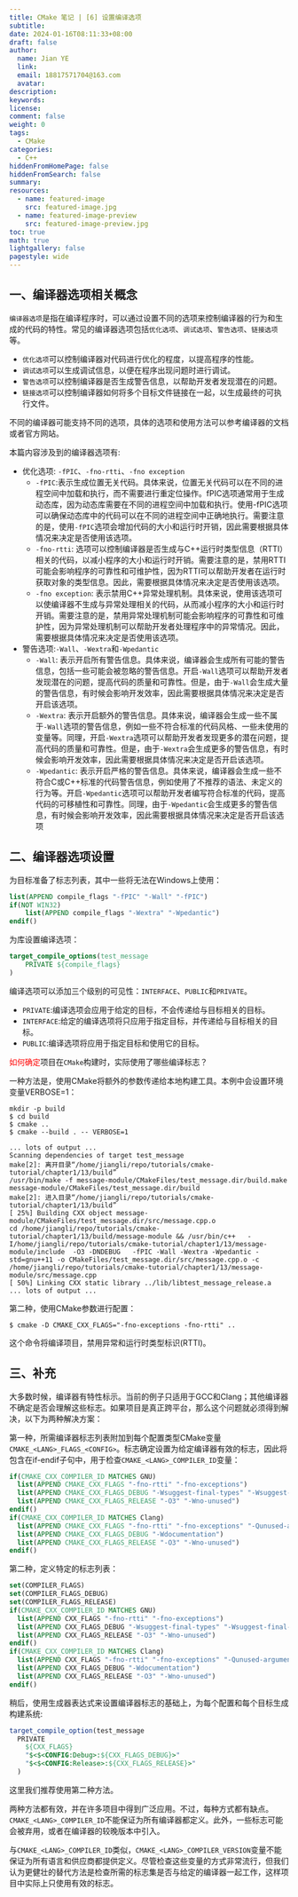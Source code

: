 ```yaml
---
title: CMake 笔记 | [6] 设置编译选项
subtitle:
date: 2024-01-16T08:11:33+08:00
draft: false
author:
  name: Jian YE
  link:
  email: 18817571704@163.com
  avatar:
description:
keywords:
license:
comment: false
weight: 0
tags:
  - CMake
categories:
  - C++
hiddenFromHomePage: false
hiddenFromSearch: false
summary:
resources:
  - name: featured-image
    src: featured-image.jpg
  - name: featured-image-preview
    src: featured-image-preview.jpg
toc: true
math: true
lightgallery: false
pagestyle: wide
---
```


## 一、编译器选项相关概念

`编译器选项`是指在编译程序时，可以通过设置不同的选项来控制编译器的行为和生成的代码的特性。常见的编译器选项包括`优化选项`、`调试选项`、`警告选项`、`链接选项`等。
  - `优化选项`可以控制编译器对代码进行优化的程度，以提高程序的性能。
  - `调试选项`可以生成调试信息，以便在程序出现问题时进行调试。
  - `警告选项`可以控制编译器是否生成警告信息，以帮助开发者发现潜在的问题。
  - `链接选项`可以控制编译器如何将多个目标文件链接在一起，以生成最终的可执行文件。

不同的编译器可能支持不同的选项，具体的选项和使用方法可以参考编译器的文档或者官方网站。

本篇内容涉及到的编译器选项有:
  - 优化选项: `-fPIC`、`-fno-rtti`、`-fno exception`
    - `-fPIC`:表示生成位置无关代码。具体来说，位置无关代码可以在不同的进程空间中加载和执行，而不需要进行重定位操作。fPIC选项通常用于生成动态库，因为动态库需要在不同的进程空间中加载和执行。使用-fPIC选项可以确保动态库中的代码可以在不同的进程空间中正确地执行。需要注意的是，使用`-fPIC`选项会增加代码的大小和运行时开销，因此需要根据具体情况来决定是否使用该选项。
    - `-fno-rtti`: 选项可以控制编译器是否生成与C++运行时类型信息（RTTI）相关的代码，以减小程序的大小和运行时开销。需要注意的是，禁用RTTI可能会影响程序的可靠性和可维护性，因为RTTI可以帮助开发者在运行时获取对象的类型信息。因此，需要根据具体情况来决定是否使用该选项。
    - `-fno exception`: 表示禁用C++异常处理机制。具体来说，使用该选项可以使编译器不生成与异常处理相关的代码，从而减小程序的大小和运行时开销。需要注意的是，禁用异常处理机制可能会影响程序的可靠性和可维护性，因为异常处理机制可以帮助开发者处理程序中的异常情况。因此，需要根据具体情况来决定是否使用该选项。
  - 警告选项:`-Wall`、`-Wextra`和`-Wpedantic`
    - `-Wall`: 表示开启所有警告信息。具体来说，编译器会生成所有可能的警告信息，包括一些可能会被忽略的警告信息。开启`-Wall`选项可以帮助开发者发现潜在的问题，提高代码的质量和可靠性。但是，由于`-Wall`会生成大量的警告信息，有时候会影响开发效率，因此需要根据具体情况来决定是否开启该选项。
    - `-Wextra`: 表示开启额外的警告信息。具体来说，编译器会生成一些不属于`-Wall`选项的警告信息，例如一些不符合标准的代码风格、一些未使用的变量等。同理，开启`-Wextra`选项可以帮助开发者发现更多的潜在问题，提高代码的质量和可靠性。但是，由于`-Wextra`会生成更多的警告信息，有时候会影响开发效率，因此需要根据具体情况来决定是否开启该选项。
    - `-Wpedantic`: 表示开启严格的警告信息。具体来说，编译器会生成一些不符合C或C++标准的代码警告信息，例如使用了不推荐的语法、未定义的行为等。开启`-Wpedantic`选项可以帮助开发者编写符合标准的代码，提高代码的可移植性和可靠性。同理，由于`-Wpedantic`会生成更多的警告信息，有时候会影响开发效率，因此需要根据具体情况来决定是否开启该选项

## 二、编译器选项设置

为目标准备了标志列表，其中一些将无法在Windows上使用：

```CMake
list(APPEND compile_flags "-fPIC" "-Wall" "-fPIC")
if(NOT WIN32)
    list(APPEND compile_flags "-Wextra" "-Wpedantic")
endif()
```

为库设置编译选项：

```CMake
target_compile_options(test_message
    PRIVATE ${compile_flags}
)
```

编译选项可以添加三个级别的可见性：`INTERFACE`、`PUBLIC`和`PRIVATE`。
  - `PRIVATE`:编译选项会应用于给定的目标，不会传递给与目标相关的目标。
  - `INTERFACE`:给定的编译选项将只应用于指定目标，并传递给与目标相关的目标。
  - `PUBLIC`:编译选项将应用于指定目标和使用它的目标。

<font color=red>如何确定</font>项目在`CMake`构建时，实际使用了哪些编译标志？

一种方法是，使用CMake将额外的参数传递给本地构建工具。本例中会设置环境变量VERBOSE=1：

```shell
mkdir -p build
$ cd build
$ cmake ..
$ cmake --build . -- VERBOSE=1
```

```shell
... lots of output ...
Scanning dependencies of target test_message
make[2]: 离开目录“/home/jiangli/repo/tutorials/cmake-tutorial/chapter1/13/build”
/usr/bin/make -f message-module/CMakeFiles/test_message.dir/build.make message-module/CMakeFiles/test_message.dir/build
make[2]: 进入目录“/home/jiangli/repo/tutorials/cmake-tutorial/chapter1/13/build”
[ 25%] Building CXX object message-module/CMakeFiles/test_message.dir/src/message.cpp.o
cd /home/jiangli/repo/tutorials/cmake-tutorial/chapter1/13/build/message-module && /usr/bin/c++   -I/home/jiangli/repo/tutorials/cmake-tutorial/chapter1/13/message-module/include  -O3 -DNDEBUG   -fPIC -Wall -Wextra -Wpedantic -std=gnu++11 -o CMakeFiles/test_message.dir/src/message.cpp.o -c /home/jiangli/repo/tutorials/cmake-tutorial/chapter1/13/message-module/src/message.cpp
[ 50%] Linking CXX static library ../lib/libtest_message_release.a
... lots of output ...
```

第二种，使用CMake参数进行配置：

```shell
$ cmake -D CMAKE_CXX_FLAGS="-fno-exceptions -fno-rtti" ..
```

这个命令将编译项目，禁用异常和运行时类型标识(RTTI)。

## 三、补充

大多数时候，编译器有特性标示。当前的例子只适用于GCC和Clang；其他编译器不确定是否会理解这些标志。如果项目是真正跨平台，那么这个问题就必须得到解决，以下为两种解决方案：

第一种，所需编译器标志列表附加到每个配置类型CMake变量`CMAKE_<LANG>_FLAGS_<CONFIG>`。标志确定设置为给定编译器有效的标志，因此将包含在if-endif子句中，用于检查`CMAKE_<LANG>_COMPILER_ID`变量：

```CMake
if(CMAKE_CXX_COMPILER_ID MATCHES GNU)
  list(APPEND CMAKE_CXX_FLAGS "-fno-rtti" "-fno-exceptions")
  list(APPEND CMAKE_CXX_FLAGS_DEBUG "-Wsuggest-final-types" "-Wsuggest-final-methods" "-Wsuggest-override")
  list(APPEND CMAKE_CXX_FLAGS_RELEASE "-O3" "-Wno-unused")
endif()
if(CMAKE_CXX_COMPILER_ID MATCHES Clang)
  list(APPEND CMAKE_CXX_FLAGS "-fno-rtti" "-fno-exceptions" "-Qunused-arguments" "-fcolor-diagnostics")
  list(APPEND CMAKE_CXX_FLAGS_DEBUG "-Wdocumentation")
  list(APPEND CMAKE_CXX_FLAGS_RELEASE "-O3" "-Wno-unused")
endif()
```

第二种，定义特定的标志列表：

```CMake
set(COMPILER_FLAGS)
set(COMPILER_FLAGS_DEBUG)
set(COMPILER_FLAGS_RELEASE)
if(CMAKE_CXX_COMPILER_ID MATCHES GNU)
  list(APPEND CXX_FLAGS "-fno-rtti" "-fno-exceptions")
  list(APPEND CXX_FLAGS_DEBUG "-Wsuggest-final-types" "-Wsuggest-final-methods" "-Wsuggest-override")
  list(APPEND CXX_FLAGS_RELEASE "-O3" "-Wno-unused")
endif()
if(CMAKE_CXX_COMPILER_ID MATCHES Clang)
  list(APPEND CXX_FLAGS "-fno-rtti" "-fno-exceptions" "-Qunused-arguments" "-fcolor-diagnostics")
  list(APPEND CXX_FLAGS_DEBUG "-Wdocumentation")
  list(APPEND CXX_FLAGS_RELEASE "-O3" "-Wno-unused")
endif()
```

稍后，使用生成器表达式来设置编译器标志的基础上，为每个配置和每个目标生成构建系统:
```CMake
target_compile_option(test_message
  PRIVATE
    ${CXX_FLAGS}
    "$<$<CONFIG:Debug>:${CXX_FLAGS_DEBUG}>"
    "$<$<CONFIG:Release>:${CXX_FLAGS_RELEASE}>"
  )
```

这里我们推荐使用第二种方法。

两种方法都有效，并在许多项目中得到广泛应用。不过，每种方式都有缺点。`CMAKE_<LANG>_COMPILER_ID`不能保证为所有编译器都定义。此外，一些标志可能会被弃用，或者在编译器的较晚版本中引入。

与`CMAKE_<LANG>_COMPILER_ID`类似，`CMAKE_<LANG>_COMPILER_VERSION`变量不能保证为所有语言和供应商都提供定义。尽管检查这些变量的方式非常流行，但我们认为更健壮的替代方法是检查所需的标志集是否与给定的编译器一起工作，这样项目中实际上只使用有效的标志。
